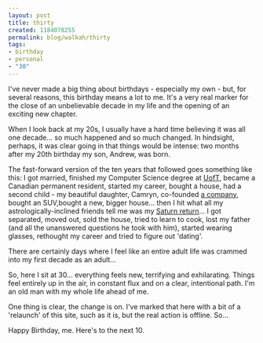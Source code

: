 ```yaml
--- 
layout: post
title: thirty
created: 1184078255
permalink: blog/walkah/thirty
tags: 
- birthday
- personal
- "30"
---
```

<p>I've never made a big thing about birthdays - especially my own - but, for several reasons, this birthday means a lot to me. It's a very real marker for the close of an unbelievable decade in my life and the opening of an exciting new chapter.</p>

<p>When I look back at my 20s, I usually have a hard time believing it was all one decade... so much happened and so much changed. In hindsight, perhaps, it was clear going in that things would be intense: two months after my 20th birthday my son, Andrew, was born.</p>

<p>The fast-forward version of the ten years that followed goes something like this: I got married, finished my Computer Science degree at <a href="http://utoronto.ca/">UofT</a>, became a Canadian permanent resident, started my career, bought a house, had a second child - my beautiful daughter, Camryn, co-founded <a
href="http://www.bryght.com/">a company</a>, bought an SUV,bought a new, bigger house... then I hit what all my astrologically-inclined friends tell me was my <a
href="http://en.wikipedia.org/wiki/Saturn_return">Saturn return</a>... I got separated, moved out, sold the house, tried to learn to cook, lost my father (and all the unanswered questions he took with him), started wearing  glasses, rethought my career and tried to figure out 'dating'.</p>

<p>There are certainly days where I feel like an entire adult life was crammed into my first decade as an adult...</p>

<p>So, here I sit at 30... everything feels new, terrifying and exhilarating. Things feel entirely up in the air, in constant flux and on a clear, intentional path. I'm an old man with my whole life ahead of me.</p>

<p>One thing is clear, the change is on. I've marked that here with a bit of a 'relaunch' of this site, such as it is, but the real action is offline. So...</p>

<p>Happy Birthday, me. Here's to the next 10.</p>
